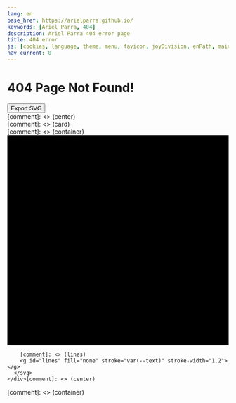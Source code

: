 ```yaml
---
lang: en
base_href: https://arielparra.github.io/
keywords: [Ariel Parra, 404]
description: Ariel Parra 404 error page
title: 404 error
js: [cookies, language, theme, menu, favicon, joyDivision, enPath, main]
nav_current: 0
---
```

[comment]: <> (404.html for github.io site)

  <div class="container">
    <div class="card">
      <div class="center">
        <h1>404 Page Not Found!</h1> 
        <p></p>
        <button type="button" onclick="exportSVG(this)"> Export SVG </button>
      </div>[comment]: <> (center)
    </div>[comment]: <> (card)
  </div>[comment]: <> (container)

  <div class="container" style="overflow: hidden;">
    <div class="center">
      <svg id="JoyDivision" width="625" height="593" xmlns="http://www.w3.org/2000/svg">
        [comment]: <> (background)
        <rect width="625px" height="593px" fill="var(--HTML_BG)" />

        [comment]: <> (lines)
        <g id="lines" fill="none" stroke="var(--text)" stroke-width="1.2"></g>
      </svg>
    </div>[comment]: <> (center)
  </div>[comment]: <> (container)
